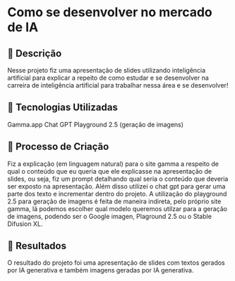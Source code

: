 # Como se desenvolver no mercado de IA

## 📒 Descrição
Nesse projeto fiz uma apresentação de slides utilizando inteligência artificial para explicar a repeito de como estudar e se desenvolver na carreira de inteligência artificial para trabalhar nessa área e se desenvolver!

## 🤖 Tecnologias Utilizadas
Gamma.app
Chat GPT
Playground 2.5 (geração de imagens)

## 🧐 Processo de Criação
Fiz a explicação (em linguagem natural) para o site gamma a respeito de qual o conteúdo que eu queria que ele explicasse na apresentação de slides, ou seja, fiz um prompt detalhando qual seria o conteúdo que deveria ser exposto na apresentação. Além disso utilizei o chat gpt para gerar uma parte dos texto e incrementar dentro do projeto. A utilização do playground 2.5 para geração de imagens é feita de maneira indireta, pelo próprio site gamma, lá podemos escolher qual modelo queremos utilzar para a geração de imagens, podendo ser o Google imagen, Plaground 2.5 ou o Stable Difusion XL. 

## 🚀 Resultados
O resultado do projeto foi uma apresentação de slides com textos gerados por IA generativa e também imagens geradas por IA generativa.

